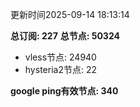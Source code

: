 更新时间2025-09-14 18:13:14

**总订阅: 227**
**总节点: 50324**
- vless节点: 24940
- hysteria2节点: 22

**google ping有效节点: 340**

